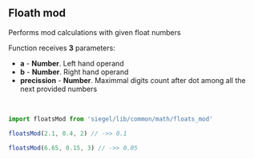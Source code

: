 ## Floath mod

Performs mod calculations with given float numbers

Function receives **3** parameters:
- **a** - **Number**. Left hand operand
- **b** - **Number**. Right hand operand
- **precission** - **Number**. Maximmal digits count after dot among all the next provided numbers

<br />

```ts
import floatsMod from 'siegel/lib/common/math/floats_mod'

floatsMod(2.1, 0.4, 2) // ->> 0.1

floatsMod(6.65, 0.15, 3) // ->> 0.05
```